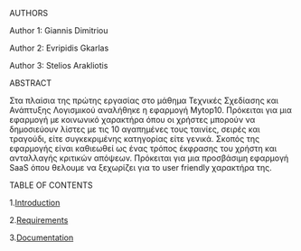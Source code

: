 



AUTHORS

Author 1: Giannis Dimitriou

Author 2: Evripidis Gkarlas

Author 3: Stelios Arakliotis 


ABSTRACT

Στα πλαίσια της πρώτης εργασίας στο μάθημα Τεχνικές Σχεδίασης και Ανάπτυξης Λογισμικού αναλήθηκε η εφαρμογή Mytop10.
Πρόκειται για μια εφαρμογή με κοινωνικό χαρακτήρα όπου οι χρήστες μπορούν να δημοσιεύουν λίστες με τις 10 αγαπημένες τους
ταινίες, σειρές και τραγούδι, είτε συγκεκριμένης κατηγορίας είτε γενικά.
Σκοπός της εφαρμογής είναι καθιεωθεί ως ένας τρόπος έκφρασης του χρήστη και ανταλλαγής κριτικών απόψεων.
Πρόκειται για μια προσβάσιμη εφαρμογή SaaS όπου θελουμε να ξεχωρίζει για το user friendly χαρακτήρα της.


TABLE OF CONTENTS

1.[Introduction](https://github.com/SteliosArakliotis/ErgasiaKyrCha/blob/master/documentation/intro.md)

2.[Requirements](https://github.com/SteliosArakliotis/ErgasiaKyrCha/tree/master/requirements)

3.[Documentation](https://github.com/SteliosArakliotis/ErgasiaKyrCha/tree/master/documentation)







